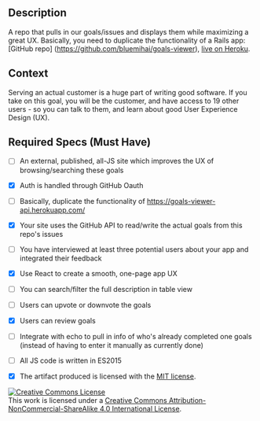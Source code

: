 ## Description

A repo that pulls in our goals/issues and displays them while maximizing a great UX.
Basically, you need to duplicate the functionality of a Rails app: [GitHub repo] (https://github.com/bluemihai/goals-viewer), [live on Heroku](https://goals-viewer-api.herokuapp.com/).

## Context

Serving an actual customer is a huge part of writing good software.  If you take on this goal, you will be the customer, and have access to 19 other users - so you can talk to them, and learn about good User Experience Design (UX).

## Required Specs (Must Have)

- [ ] An external, published, all-JS site which improves the UX of browsing/searching these goals 
- [x] Auth is handled through GitHub Oauth
- [ ] Basically, duplicate the functionality of https://goals-viewer-api.herokuapp.com/
- [x] Your site uses the GitHub API to read/write the actual goals from this repo's issues
- [ ] You have interviewed at least three potential users about your app and integrated their feedback
- [x] Use React to create a smooth, one-page app UX
- [ ] You can search/filter the full description in table view
- [ ] Users can upvote or downvote the goals
- [x] Users can review goals
- [ ] Integrate with echo to pull in info of who's already completed one goals (instead of having to enter it manually as currently done)
- [ ] All JS code is written in ES2015
- [x] The artifact produced is licensed with the [MIT license][mit-license].


<!-- LICENSE -->

<a rel="license" href="http://creativecommons.org/licenses/by-nc-sa/4.0/"><img alt="Creative Commons License" style="border-width:0" src="https://i.creativecommons.org/l/by-nc-sa/4.0/80x15.png" /></a>
<br />This work is licensed under a <a rel="license" href="http://creativecommons.org/licenses/by-nc-sa/4.0/">Creative Commons Attribution-NonCommercial-ShareAlike 4.0 International License</a>.

[mit-license]: https://opensource.org/licenses/MIT
